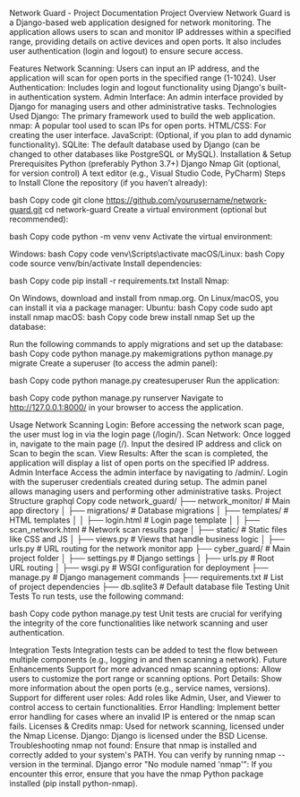 Network Guard - Project Documentation
Project Overview
Network Guard is a Django-based web application designed for network monitoring. The application allows users to scan and monitor IP addresses within a specified range, providing details on active devices and open ports. It also includes user authentication (login and logout) to ensure secure access.

Features
Network Scanning: Users can input an IP address, and the application will scan for open ports in the specified range (1-1024).
User Authentication: Includes login and logout functionality using Django's built-in authentication system.
Admin Interface: An admin interface provided by Django for managing users and other administrative tasks.
Technologies Used
Django: The primary framework used to build the web application.
nmap: A popular tool used to scan IPs for open ports.
HTML/CSS: For creating the user interface.
JavaScript: (Optional, if you plan to add dynamic functionality).
SQLite: The default database used by Django (can be changed to other databases like PostgreSQL or MySQL).
Installation & Setup
Prerequisites
Python (preferably Python 3.7+)
Django
Nmap
Git (optional, for version control)
A text editor (e.g., Visual Studio Code, PyCharm)
Steps to Install
Clone the repository (if you haven’t already):

bash
Copy code
git clone https://github.com/yourusername/network-guard.git
cd network-guard
Create a virtual environment (optional but recommended):

bash
Copy code
python -m venv venv
Activate the virtual environment:

Windows:
bash
Copy code
venv\Scripts\activate
macOS/Linux:
bash
Copy code
source venv/bin/activate
Install dependencies:

bash
Copy code
pip install -r requirements.txt
Install Nmap:

On Windows, download and install from nmap.org.
On Linux/macOS, you can install it via a package manager:
Ubuntu:
bash
Copy code
sudo apt install nmap
macOS:
bash
Copy code
brew install nmap
Set up the database:

Run the following commands to apply migrations and set up the database:
bash
Copy code
python manage.py makemigrations
python manage.py migrate
Create a superuser (to access the admin panel):

bash
Copy code
python manage.py createsuperuser
Run the application:

bash
Copy code
python manage.py runserver
Navigate to http://127.0.0.1:8000/ in your browser to access the application.

Usage
Network Scanning
Login: Before accessing the network scan page, the user must log in via the login page (/login/).
Scan Network: Once logged in, navigate to the main page (/). Input the desired IP address and click on Scan to begin the scan.
View Results: After the scan is completed, the application will display a list of open ports on the specified IP address.
Admin Interface
Access the admin interface by navigating to /admin/.
Login with the superuser credentials created during setup.
The admin panel allows managing users and performing other administrative tasks.
Project Structure
graphql
Copy code
network_guard/
├── network_monitor/        # Main app directory
│   ├── migrations/         # Database migrations
│   ├── templates/          # HTML templates
│   │   ├── login.html      # Login page template
│   │   ├── scan_network.html # Network scan results page
│   ├── static/             # Static files like CSS and JS
│   ├── views.py            # Views that handle business logic
│   ├── urls.py             # URL routing for the network monitor app
├── cyber_guard/            # Main project folder
│   ├── settings.py         # Django settings
│   ├── urls.py             # Root URL routing
│   ├── wsgi.py             # WSGI configuration for deployment
├── manage.py               # Django management commands
├── requirements.txt        # List of project dependencies
├── db.sqlite3              # Default database file
Testing
Unit Tests
To run tests, use the following command:

bash
Copy code
python manage.py test
Unit tests are crucial for verifying the integrity of the core functionalities like network scanning and user authentication.

Integration Tests
Integration tests can be added to test the flow between multiple components (e.g., logging in and then scanning a network).
Future Enhancements
Support for more advanced nmap scanning options: Allow users to customize the port range or scanning options.
Port Details: Show more information about the open ports (e.g., service names, versions).
Support for different user roles: Add roles like Admin, User, and Viewer to control access to certain functionalities.
Error Handling: Implement better error handling for cases where an invalid IP is entered or the nmap scan fails.
Licenses & Credits
nmap: Used for network scanning, licensed under the Nmap License.
Django: Django is licensed under the BSD License.
Troubleshooting
nmap not found: Ensure that nmap is installed and correctly added to your system's PATH. You can verify by running nmap --version in the terminal.
Django error "No module named 'nmap'": If you encounter this error, ensure that you have the nmap Python package installed (pip install python-nmap).
